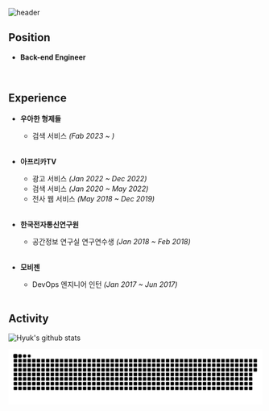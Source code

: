 
![header](https://capsule-render.vercel.app/api?type=rounded&color=gradient&text=Jinhyuk%20Park&height=150&fontSize=100&fontColor=#FFFFFF)

<!-- 
type : wave, egg, shark, slice, rect, soft, rounded, sylinder, waving, transparent
text : %20 띄어쓰기
--> 

## Position
- **Back-end Engineer**

<br/>

## Experience
- **우아한 형제들**
    - 검색 서비스 *(Fab 2023 ~ )*
    <br/>
- **아프리카TV** 
    - 광고 서비스 *(Jan 2022 ~ Dec 2022)*
    - 검색 서비스 *(Jan 2020 ~ May 2022)*
    - 전사 웹 서비스 *(May 2018 ~ Dec 2019)*
    <br/>
- **한국전자통신연구원**
    - 공간정보 연구실 연구연수생 *(Jan 2018 ~ Feb 2018)*
    <br/>
- **모비젠**
    - DevOps 엔지니어 인턴 *(Jan 2017 ~ Jun 2017)*

    <br/>
## Activity
![Hyuk's github stats](https://github-readme-stats.vercel.app/api?username=JinHyukParkk&show_icons=true&theme=merko)

<a href=#><img src="contributions.svg"></a>
